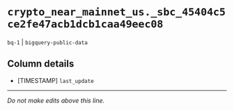 # `crypto_near_mainnet_us._sbc_45404c5ce2fe47acb1dcb1caa49eec08`
`bq-1` | `bigquery-public-data`

## Column details
* [TIMESTAMP] `last_update`

-------------------------------------------------------------------------------
*Do not make edits above this line.*
